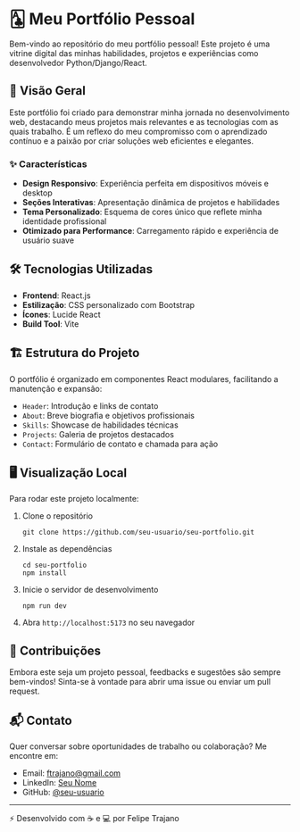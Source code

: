 # 🃑 Meu Portfólio Pessoal

Bem-vindo ao repositório do meu portfólio pessoal! Este projeto é uma vitrine digital das minhas habilidades, projetos e experiências como desenvolvedor Python/Django/React.

## 🚀 Visão Geral

Este portfólio foi criado para demonstrar minha jornada no desenvolvimento web, destacando meus projetos mais relevantes e as tecnologias com as quais trabalho. É um reflexo do meu compromisso com o aprendizado contínuo e a paixão por criar soluções web eficientes e elegantes.

### ✨ Características

- **Design Responsivo**: Experiência perfeita em dispositivos móveis e desktop
- **Seções Interativas**: Apresentação dinâmica de projetos e habilidades
- **Tema Personalizado**: Esquema de cores único que reflete minha identidade profissional
- **Otimizado para Performance**: Carregamento rápido e experiência de usuário suave

## 🛠️ Tecnologias Utilizadas

- **Frontend**: React.js
- **Estilização**: CSS personalizado com Bootstrap
- **Ícones**: Lucide React
- **Build Tool**: Vite

## 🏗️ Estrutura do Projeto

O portfólio é organizado em componentes React modulares, facilitando a manutenção e expansão:

- `Header`: Introdução e links de contato
- `About`: Breve biografia e objetivos profissionais
- `Skills`: Showcase de habilidades técnicas
- `Projects`: Galeria de projetos destacados
- `Contact`: Formulário de contato e chamada para ação

## 🖥️ Visualização Local

Para rodar este projeto localmente:

1. Clone o repositório
   ```
   git clone https://github.com/seu-usuario/seu-portfolio.git
   ```
2. Instale as dependências
   ```
   cd seu-portfolio
   npm install
   ```
3. Inicie o servidor de desenvolvimento
   ```
   npm run dev
   ```
4. Abra `http://localhost:5173` no seu navegador

## 🤝 Contribuições

Embora este seja um projeto pessoal, feedbacks e sugestões são sempre bem-vindos! Sinta-se à vontade para abrir uma issue ou enviar um pull request.

## 📬 Contato

Quer conversar sobre oportunidades de trabalho ou colaboração? Me encontre em:

- Email: [ftrajano@gmail.com](mailto:ftrajano@gmail.com)
- LinkedIn: [Seu Nome](https://www.linkedin.com/in/ftrajano/)
- GitHub: [@seu-usuario](https://github.com/ftrajano)

---

⚡ Desenvolvido com ☕ e 💻 por Felipe Trajano